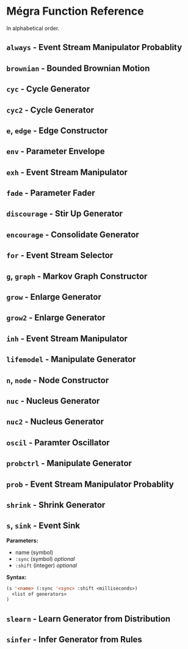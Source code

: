 # Mégra Function Reference

In alphabetical order.

## `always` - Event Stream Manipulator Probablity

## `brownian` - Bounded Brownian Motion 

## `cyc` - Cycle Generator

## `cyc2` - Cycle Generator

## `e`, `edge` - Edge Constructor

## `env` - Parameter Envelope

## `exh` - Event Stream Manipulator

## `fade` - Parameter Fader

## `discourage` - Stir Up Generator

## `encourage` - Consolidate Generator

## `for` - Event Stream Selector

## `g`, `graph`  - Markov Graph Constructor

## `grow` - Enlarge Generator

## `grow2` - Enlarge Generator

## `inh` - Event Stream Manipulator

## `lifemodel` - Manipulate Generator 

## `n`, `node` - Node Constructor

## `nuc` - Nucleus Generator

## `nuc2` - Nucleus Generator

## `oscil` - Paramter Oscillator

## `probctrl` - Manipulate Generator

## `prob` - Event Stream Manipulator Probablity

## `shrink` - Shrink Generator

## `s`, `sink` - Event Sink
**Parameters:**
* name (symbol)
* `:sync` (symbol) *optional*
* `:shift` (integer) *optional*

**Syntax:**

```lisp
(s '<name> (:sync '<sync> :shift <milliseconds>) 
  <list of generators>
)
```
## `slearn` - Learn Generator from Distribution

## `sinfer` - Infer Generator from Rules




